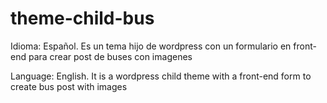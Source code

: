 # theme-child-bus
Idioma: Español.
Es un tema hijo de wordpress con un formulario en front-end para crear post de buses con imagenes

Language: English.
It is a wordpress child theme with a front-end form to create bus post with images
